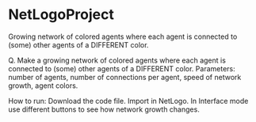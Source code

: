 # NetLogoProject
Growing network of colored agents where each agent is connected to (some) other agents of a DIFFERENT color.

Q. Make a growing network of colored agents where each agent is connected to (some) other agents of a DIFFERENT color. 
Parameters: number of agents, number of connections per agent, speed of network growth, agent colors.

How to run:
Download the code file.
Import in NetLogo.
In Interface mode use different buttons to see how network growth changes.
